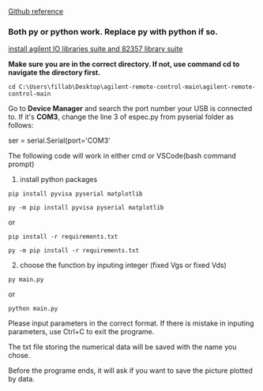 <a href='https://github.com/alvinkcs/agilent-remote-control'>Github reference</a>

<h3>Both py or python work. Replace py with python if so.</h3>
<a href='https://www.keysight.com/zz/en/lib/software-detail/computer-software/io-libraries-suite-downloads-2175637.html'>install agilent IO libraries suite and 82357 library suite</a>

<b>Make sure you are in the correct directory. If not, use command cd to navigate the directory first.</b>
```
cd C:\Users\fillab\Desktop\agilent-remote-control-main\agilent-remote-control-main
```

Go to <b>Device Manager</b> and search the port number your USB is connected to. If it's <b>COM3</b>, change the line 3 of espec.py from pyserial folder as follows:

ser = serial.Serial(port='COM3'

The following code will work in either cmd or VSCode(bash command prompt)

1. install python packages
```
pip install pyvisa pyserial matplotlib
```
```
py -m pip install pyvisa pyserial matplotlib
```
or
```
pip install -r requirements.txt
```
```
py -m pip install -r requirements.txt
```
2. choose the function by inputing integer
(fixed Vgs or fixed Vds)
```
py main.py
```
or 
```
python main.py
```
Please input parameters in the correct format. If there is mistake in inputing parameters, use Ctrl+C to exit the programe.

The txt file storing the numerical data will be saved with the name you chose.

Before the programe ends, it will ask if you want to save the picture plotted by data. 

